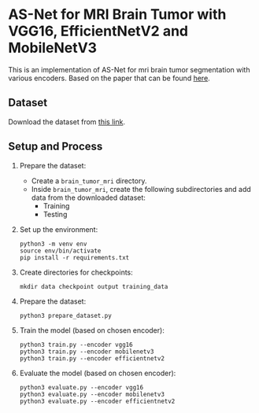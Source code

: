 # AS-Net for MRI Brain Tumor with VGG16, EfficientNetV2 and MobileNetV3

This is an implementation of AS-Net for mri brain tumor segmentation with various encoders. Based on the paper that can be found [here](https://doi.org/10.1016/j.eswa.2022.117112).

## Dataset

Download the dataset from [this link](https://www.kaggle.com/datasets/masoudnickparvar/brain-tumor-mri-dataset/data).

## Setup and Process

1. Prepare the dataset:

   - Create a `brain_tumor_mri` directory.
   - Inside `brain_tumor_mri`, create the following subdirectories and add data from the downloaded dataset:
     - Training
     - Testing

2. Set up the environment:

   ```
   python3 -m venv env
   source env/bin/activate
   pip install -r requirements.txt
   ```

3. Create directories for checkpoints:

   ```
   mkdir data checkpoint output training_data
   ```

4. Prepare the dataset:

   ```
   python3 prepare_dataset.py
   ```

5. Train the model (based on chosen encoder):

   ```
   python3 train.py --encoder vgg16
   python3 train.py --encoder mobilenetv3
   python3 train.py --encoder efficientnetv2
   ```

6. Evaluate the model (based on chosen encoder):

   ```
   python3 evaluate.py --encoder vgg16
   python3 evaluate.py --encoder mobilenetv3
   python3 evaluate.py --encoder efficientnetv2
   ```

